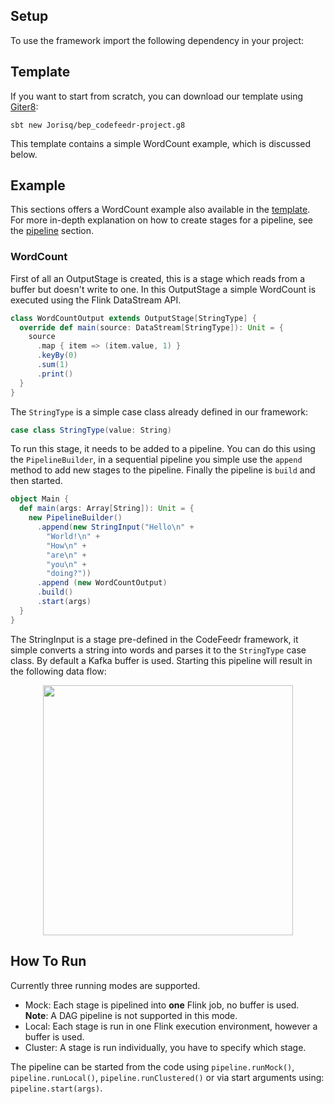 ## Setup
To use the framework import the following dependency in your project:

## Template
If you want to start from scratch, you can download our template using
[Giter8](http://www.foundweekends.org/giter8/): 

`sbt new Jorisq/bep_codefeedr-project.g8`

This template contains a simple WordCount example, which is discussed
below. 
## Example
This sections offers a WordCount example also available in the
[template](#template). For more in-depth explanation on how to create
stages for a pipeline, see the [pipeline](core/pipeline) section. 
### WordCount
First of all an OutputStage is created, this is a stage which reads from
a buffer but doesn't write to one. In this OutputStage a simple
WordCount is executed using the Flink DataStream API. 
```scala
class WordCountOutput extends OutputStage[StringType] {
  override def main(source: DataStream[StringType]): Unit = {
    source
      .map { item => (item.value, 1) }
      .keyBy(0)
      .sum(1)
      .print()
  }
}
```
The `StringType` is a simple case class already defined in our
framework: 

```scala
case class StringType(value: String)
```

To run this stage, it needs to be added to a pipeline. You can do this
using the `PipelineBuilder`, in a sequential pipeline you simple use the
`append` method to add new stages to the pipeline. Finally the pipeline
is `build` and then started. 

```scala
object Main {
  def main(args: Array[String]): Unit = {
    new PipelineBuilder()
      .append(new StringInput("Hello\n" +
        "World!\n" +
        "How\n" +
        "are\n" +
        "you\n" +
        "doing?"))
      .append (new WordCountOutput)
      .build()
      .start(args)
  }
}
```
The StringInput is a stage pre-defined in the CodeFeedr framework, it
simple converts a string into words and parses it to the `StringType`
case class. By default a Kafka buffer is used. Starting this pipeline
will result in the following data flow: <p align="center"><img
src="https://i.imgur.com/LOGmdK2.png" width="400"></p> 

## How To Run
Currently three running modes are supported.

- Mock: Each stage is pipelined into **one** Flink job, no buffer is
used. <br> **Note**: A DAG pipeline is not supported in this mode.
- Local: Each stage is run in one Flink execution environment, however a
buffer is used. 
- Cluster: A stage is run individually, you have to specify which stage.

The pipeline can be started from the code using `pipeline.runMock()`,
`pipeline.runLocal()`, `pipeline.runClustered()` or via start arguments
using: `pipeline.start(args)`. 
